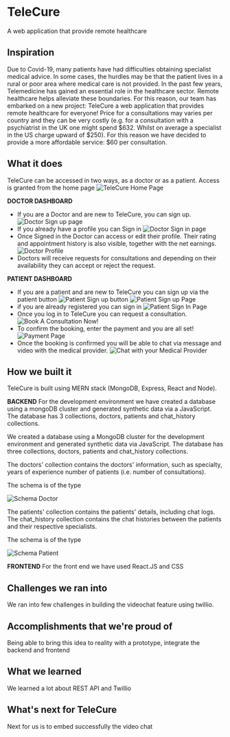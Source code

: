 # TeleCure
A web application that provide remote healthcare 
## Inspiration
Due to Covid-19, many patients have had difficulties obtaining specialist medical advice. In some cases, the hurdles may be that the patient lives in a rural or poor area where medical care is not provided. 
In the past few years, Telemedicine has gained an essential role in the healthcare sector. Remote healthcare helps alleviate these boundaries. For this reason, our team has embarked on a new project: TeleCure a web application that provides remote healthcare for everyone!
Price for a consultations may varies per country and they can be very costly (e.g. for a consultation with a psychiatrist in the UK one might spend  $632. Whilst on average a specialist in the US charge upward of $250). For this reason we have decided to provide a more affordable service: $60 per consultation.

## What it does
TeleCure can be accessed in two ways, as a doctor or as a patient. Access is granted from the home page 
![TeleCure Home Page](https://storage.googleapis.com/telecure/doctor_button.png)

**DOCTOR DASHBOARD**
- If you are a Doctor and are new to TeleCure, you can sign up. 
![Doctor Sign up page](https://storage.googleapis.com/telecure/doctor_signup.png)
- If you already have a profile you can Sign in 
![Doctor Sign in page](https://storage.googleapis.com/telecure/doctor_sign_in.png)
- Once Signed in the Doctor can access or edit their profile. Their rating and appointment history is also visible, together with the net earnings.
![Doctor Profile](https://storage.googleapis.com/telecure/doctor_profile_2.png)
- Doctors will receive requests for consultations and depending on their availability they can accept or reject the request.

**PATIENT DASHBOARD**
- If you are a patient and are new to TeleCure you can sign up via the patient button
![Patient Sign up button](https://storage.googleapis.com/telecure/patient_button.png)
![Patient Sign up Page](https://storage.googleapis.com/telecure/patient_sign_up.png)
- if you are already registered you can sign in 
![Patient Sign In Page](https://storage.googleapis.com/telecure/patient_sign_in.png)
- Once you log in to TeleCure you can request a consultation. 
![Book A Consultation Now!](https://storage.googleapis.com/telecure/Screenshot%20from%202022-09-10%2021-30-39.png)
- To confirm the booking, enter the payment and you are all set!
![Payment Page](https://storage.googleapis.com/telecure/paymant_page.png)
- Once the booking is confirmed you will be able to chat via message and video with the medical provider.
![Chat with your Medical Provider](https://storage.googleapis.com/telecure/chat.png)

## How we built it

TeleCure is built using MERN stack (MongoDB, Express, React and Node). 

**BACKEND**
For the development environment we have created a database using a mongoDB cluster and generated synthetic data via a JavaScript. The database has 3 collections, doctors, patients and chat_history collections. 

We created a database using a MongoDB cluster for the development environment and generated synthetic data via JavaScript. The database has three collections, doctors, patients and chat_history collections. 

The doctors' collection contains the doctors' information, such as specialty, years of experience number of patients (i.e. number of consultations).

The schema is of the type 

![Schema Doctor](https://storage.googleapis.com/telecure/svhema_doctor.png)

The patients' collection contains the patients' details, including chat logs.
The chat_history collection contains the chat histories between the patients and their respective specialists.

The schema is of the type

![Schema Patient](https://storage.googleapis.com/telecure/schema_patient.png)

**FRONTEND**
For the front end we have used React.JS and CSS 


## Challenges we ran into
We ran into few challenges in building the videochat feature using twillio.

## Accomplishments that we're proud of
Being able to bring this idea to reality with a prototype, integrate the backend and frontend
## What we learned
We learned a lot about REST API and Twillio
## What's next for TeleCure
Next for us is to embed successfully the video chat 

